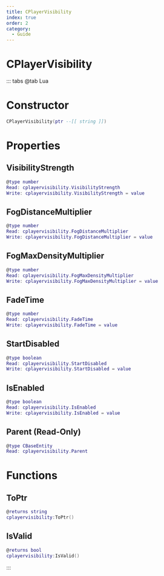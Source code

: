```yaml
---
title: CPlayerVisibility
index: true
order: 2
category:
  - Guide
---
```


# CPlayerVisibility

::: tabs
@tab Lua
# Constructor
```lua
CPlayerVisibility(ptr --[[ string ]])
```
# Properties
## VisibilityStrength 
```lua
@type number
Read: cplayervisibility.VisibilityStrength
Write: cplayervisibility.VisibilityStrength = value
```
## FogDistanceMultiplier 
```lua
@type number
Read: cplayervisibility.FogDistanceMultiplier
Write: cplayervisibility.FogDistanceMultiplier = value
```
## FogMaxDensityMultiplier 
```lua
@type number
Read: cplayervisibility.FogMaxDensityMultiplier
Write: cplayervisibility.FogMaxDensityMultiplier = value
```
## FadeTime 
```lua
@type number
Read: cplayervisibility.FadeTime
Write: cplayervisibility.FadeTime = value
```
## StartDisabled 
```lua
@type boolean
Read: cplayervisibility.StartDisabled
Write: cplayervisibility.StartDisabled = value
```
## IsEnabled 
```lua
@type boolean
Read: cplayervisibility.IsEnabled
Write: cplayervisibility.IsEnabled = value
```
## Parent (Read-Only)
```lua
@type CBaseEntity
Read: cplayervisibility.Parent
```
# Functions
## ToPtr
```lua
@returns string
cplayervisibility:ToPtr()
```
## IsValid
```lua
@returns bool
cplayervisibility:IsValid()
```

:::